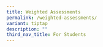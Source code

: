 ```yaml
---
title: Weighted Assessments
permalink: /weighted-assessments/
variant: tiptap
description: ""
third_nav_title: For Students
---
```

